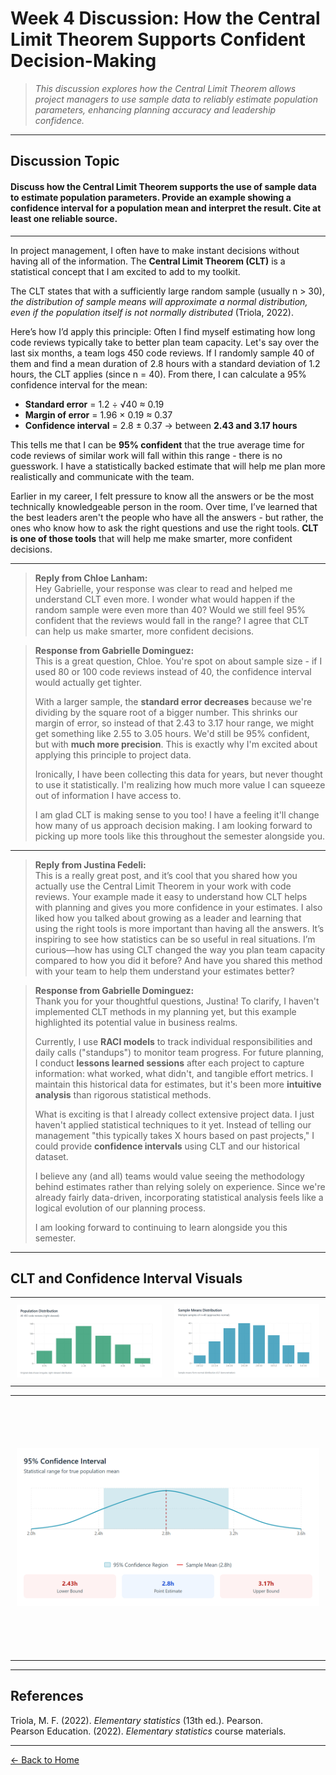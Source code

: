 # Week 4 Discussion: How the Central Limit Theorem Supports Confident Decision-Making

> *This discussion explores how the Central Limit Theorem allows project managers to use sample data to reliably estimate population parameters, enhancing planning accuracy and leadership confidence.*

---

## **Discussion Topic**

#### Discuss how the Central Limit Theorem supports the use of sample data to estimate population parameters. Provide an example showing a confidence interval for a population mean and interpret the result. Cite at least one reliable source.

---

In project management, I often have to make instant decisions without having all of the information. The **Central Limit Theorem (CLT)** is a statistical concept that I am excited to add to my toolkit.

The CLT states that with a sufficiently large random sample (usually n > 30), *the distribution of sample means will approximate a normal distribution, even if the population itself is not normally distributed* (Triola, 2022).

Here’s how I’d apply this principle: Often I find myself estimating how long code reviews typically take to better plan team capacity. Let's say over the last six months, a team logs 450 code reviews. If I randomly sample 40 of them and find a mean duration of 2.8 hours with a standard deviation of 1.2 hours, the CLT applies (since n = 40). From there, I can calculate a 95% confidence interval for the mean:

- **Standard error** = 1.2 ÷ √40 ≈ 0.19  
- **Margin of error** = 1.96 × 0.19 ≈ 0.37  
- **Confidence interval** = 2.8 ± 0.37 → between **2.43 and 3.17 hours**

This tells me that I can be **95% confident** that the true average time for code reviews of similar work will fall within this range - there is no guesswork. I have a statistically backed estimate that will help me plan more realistically and communicate with the team.

Earlier in my career, I felt pressure to know all the answers or be the most technically knowledgeable person in the room. Over time, I’ve learned that the best leaders aren't the people who have all the answers - but rather, the ones who know how to ask the right questions and use the right tools. **CLT is one of those tools** that will help me make smarter, more confident decisions.

---

> **Reply from Chloe Lanham:**  
> Hey Gabrielle, your response was clear to read and helped me understand CLT even more. I wonder what would happen if the random sample were even more than 40? Would we still feel 95% confident that the reviews would fall in the range? I agree that CLT can help us make smarter, more confident decisions.

> **Response from Gabrielle Dominguez:**  
> This is a great question, Chloe. You're spot on about sample size - if I used 80 or 100 code reviews instead of 40, the confidence interval would actually get tighter.  
>  
> With a larger sample, the **standard error decreases** because we're dividing by the square root of a bigger number. This shrinks our margin of error, so instead of that 2.43 to 3.17 hour range, we might get something like 2.55 to 3.05 hours. We'd still be 95% confident, but with **much more precision**. This is exactly why I'm excited about applying this principle to project data.  
>  
> Ironically, I have been collecting this data for years, but never thought to use it statistically. I'm realizing how much more value I can squeeze out of information I have access to.  
>  
> I am glad CLT is making sense to you too! I have a feeling it'll change how many of us approach decision making. I am looking forward to picking up more tools like this throughout the semester alongside you.

---

> **Reply from Justina Fedeli:**  
> This is a really great post, and it’s cool that you shared how you actually use the Central Limit Theorem in your work with code reviews. Your example made it easy to understand how CLT helps with planning and gives you more confidence in your estimates. I also liked how you talked about growing as a leader and learning that using the right tools is more important than having all the answers. It’s inspiring to see how statistics can be so useful in real situations. I’m curious—how has using CLT changed the way you plan team capacity compared to how you did it before? And have you shared this method with your team to help them understand your estimates better?

> **Response from Gabrielle Dominguez:**  
> Thank you for your thoughtful questions, Justina! To clarify, I haven't implemented CLT methods in my planning yet, but this example highlighted its potential value in business realms.  
>  
> Currently, I use **RACI models** to track individual responsibilities and daily calls ("standups") to monitor team progress. For future planning, I conduct **lessons learned sessions** after each project to capture information: what worked, what didn't, and tangible effort metrics. I maintain this historical data for estimates, but it's been more **intuitive analysis** than rigorous statistical methods.  
>  
> What is exciting is that I already collect extensive project data. I just haven't applied statistical techniques to it yet. Instead of telling our management "this typically takes X hours based on past projects," I could provide **confidence intervals** using CLT and our historical dataset.  
>  
> I believe any (and all) teams would value seeing the methodology behind estimates rather than relying solely on experience. Since we're already fairly data-driven, incorporating statistical analysis feels like a logical evolution of our planning process.  
>  
> I am looking forward to continuing to learn alongside you this semester.

---

## CLT and Confidence Interval Visuals

<!-- CLT 2 and 3 side-by-side -->
<table>
  <tr>
    <td align="center" style="padding: 10px;">
      <a href="https://github.com/GabrielleDominguez/Statics-Applied-Bridging-Data-Decision-Making-in-Project-Management/blob/main/CLT%202.png?raw=true" target="_blank" rel="noopener">
        <img src="https://github.com/GabrielleDominguez/Statics-Applied-Bridging-Data-Decision-Making-in-Project-Management/blob/main/CLT%202.png?raw=true" width="450" alt="CLT 2" />
      </a>
    </td>
    <td align="center" style="padding: 10px;">
      <a href="https://github.com/GabrielleDominguez/Statics-Applied-Bridging-Data-Decision-Making-in-Project-Management/blob/main/CLT%203.png?raw=true" target="_blank" rel="noopener">
        <img src="https://github.com/GabrielleDominguez/Statics-Applied-Bridging-Data-Decision-Making-in-Project-Management/blob/main/CLT%203.png?raw=true" width="450" alt="CLT 3" />
      </a>
    </td>
  </tr>
</table>

<!-- CLT 4 full width but limited height -->
<table>
  <tr>
    <td align="center" style="padding: 10px;">
      <a href="https://github.com/GabrielleDominguez/Statics-Applied-Bridging-Data-Decision-Making-in-Project-Management/blob/main/CLT%204.png?raw=true" target="_blank" rel="noopener">
        <img src="https://github.com/GabrielleDominguez/Statics-Applied-Bridging-Data-Decision-Making-in-Project-Management/blob/main/CLT%204.png?raw=true" width="900" style="height: 400px; object-fit: contain;" alt="CLT 4" />
      </a>
    </td>
  </tr>
</table>

---

## References

Triola, M. F. (2022). *Elementary statistics* (13th ed.). Pearson.  
Pearson Education. (2022). *Elementary statistics* course materials.

---

[← Back to Home](https://gabrielledominguez.github.io/Statics-Applied-Bridging-Data-Decision-Making-in-Project-Management/)

